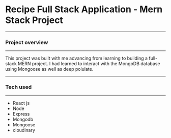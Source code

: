 # Recipe Full Stack Application - Mern Stack Project

---

### Project overview

---

This project was built with me advancing from learning to building a full-stack MERN project. I had learned to interact with the MongoDB database using Mongoose as well as deep polulate.

---

### Tech used

---

- React js
- Node
- Express
- Mongodb
- Mongoose
- cloudinary
